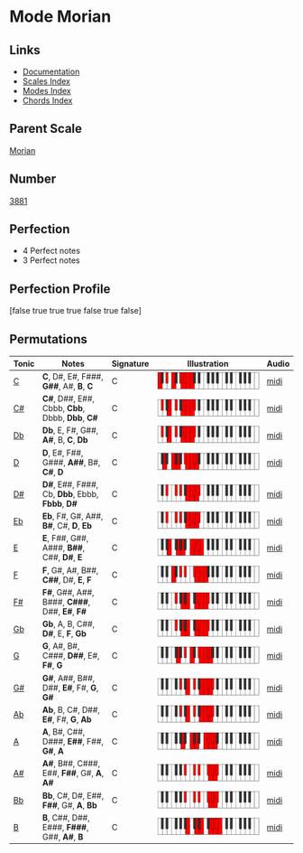 # Mode Morian

## Links

- [Documentation](index.md)
- [Scales Index](Scales.md)
- [Modes Index](Modes.md)
- [Chords Index](Chords.md)

## Parent Scale

[Morian](ScaleMorian.md)

## Number

[3881](https://ianring.com/musictheory/scales/3881)

## Perfection

- 4 Perfect notes
- 3 Perfect notes

## Perfection Profile

[false true true true false true false]

## Permutations

| Tonic | Notes | Signature | Illustration | Audio |
|-------|-------|-----------|--------------|-------|
| [C](ModeCNaturalMorian.md) | **C**, D#, E#, F###, **G##**, A#, **B**, **C** | C | ![CNaturalMorian](ModeCNaturalMorian.png) | [midi](https://github.com/edipermadi/music/blob/main/docs/ModeCNaturalMorian.mid?raw=true) |
| [C#](ModeCSharpMorian.md) | **C#**, D##, E##, Cbbb, **Cbb**, Dbbb, **Dbb**, **C#** | C | ![CSharpMorian](ModeCSharpMorian.png) | [midi](https://github.com/edipermadi/music/blob/main/docs/ModeCSharpMorian.mid?raw=true) |
| [Db](ModeDFlatMorian.md) | **Db**, E, F#, G##, **A#**, B, **C**, **Db** | C | ![DFlatMorian](ModeDFlatMorian.png) | [midi](https://github.com/edipermadi/music/blob/main/docs/ModeDFlatMorian.mid?raw=true) |
| [D](ModeDNaturalMorian.md) | **D**, E#, F##, G###, **A##**, B#, **C#**, **D** | C | ![DNaturalMorian](ModeDNaturalMorian.png) | [midi](https://github.com/edipermadi/music/blob/main/docs/ModeDNaturalMorian.mid?raw=true) |
| [D#](ModeDSharpMorian.md) | **D#**, E##, F###, Cb, **Dbb**, Ebbb, **Fbbb**, **D#** | C | ![DSharpMorian](ModeDSharpMorian.png) | [midi](https://github.com/edipermadi/music/blob/main/docs/ModeDSharpMorian.mid?raw=true) |
| [Eb](ModeEFlatMorian.md) | **Eb**, F#, G#, A##, **B#**, C#, **D**, **Eb** | C | ![EFlatMorian](ModeEFlatMorian.png) | [midi](https://github.com/edipermadi/music/blob/main/docs/ModeEFlatMorian.mid?raw=true) |
| [E](ModeENaturalMorian.md) | **E**, F##, G##, A###, **B##**, C##, **D#**, **E** | C | ![ENaturalMorian](ModeENaturalMorian.png) | [midi](https://github.com/edipermadi/music/blob/main/docs/ModeENaturalMorian.mid?raw=true) |
| [F](ModeFNaturalMorian.md) | **F**, G#, A#, B##, **C##**, D#, **E**, **F** | C | ![FNaturalMorian](ModeFNaturalMorian.png) | [midi](https://github.com/edipermadi/music/blob/main/docs/ModeFNaturalMorian.mid?raw=true) |
| [F#](ModeFSharpMorian.md) | **F#**, G##, A##, B###, **C###**, D##, **E#**, **F#** | C | ![FSharpMorian](ModeFSharpMorian.png) | [midi](https://github.com/edipermadi/music/blob/main/docs/ModeFSharpMorian.mid?raw=true) |
| [Gb](ModeGFlatMorian.md) | **Gb**, A, B, C##, **D#**, E, **F**, **Gb** | C | ![GFlatMorian](ModeGFlatMorian.png) | [midi](https://github.com/edipermadi/music/blob/main/docs/ModeGFlatMorian.mid?raw=true) |
| [G](ModeGNaturalMorian.md) | **G**, A#, B#, C###, **D##**, E#, **F#**, **G** | C | ![GNaturalMorian](ModeGNaturalMorian.png) | [midi](https://github.com/edipermadi/music/blob/main/docs/ModeGNaturalMorian.mid?raw=true) |
| [G#](ModeGSharpMorian.md) | **G#**, A##, B##, D##, **E#**, F#, **G**, **G#** | C | ![GSharpMorian](ModeGSharpMorian.png) | [midi](https://github.com/edipermadi/music/blob/main/docs/ModeGSharpMorian.mid?raw=true) |
| [Ab](ModeAFlatMorian.md) | **Ab**, B, C#, D##, **E#**, F#, **G**, **Ab** | C | ![AFlatMorian](ModeAFlatMorian.png) | [midi](https://github.com/edipermadi/music/blob/main/docs/ModeAFlatMorian.mid?raw=true) |
| [A](ModeANaturalMorian.md) | **A**, B#, C##, D###, **E##**, F##, **G#**, **A** | C | ![ANaturalMorian](ModeANaturalMorian.png) | [midi](https://github.com/edipermadi/music/blob/main/docs/ModeANaturalMorian.mid?raw=true) |
| [A#](ModeASharpMorian.md) | **A#**, B##, C###, E##, **F##**, G#, **A**, **A#** | C | ![ASharpMorian](ModeASharpMorian.png) | [midi](https://github.com/edipermadi/music/blob/main/docs/ModeASharpMorian.mid?raw=true) |
| [Bb](ModeBFlatMorian.md) | **Bb**, C#, D#, E##, **F##**, G#, **A**, **Bb** | C | ![BFlatMorian](ModeBFlatMorian.png) | [midi](https://github.com/edipermadi/music/blob/main/docs/ModeBFlatMorian.mid?raw=true) |
| [B](ModeBNaturalMorian.md) | **B**, C##, D##, E###, **F###**, G##, **A#**, **B** | C | ![BNaturalMorian](ModeBNaturalMorian.png) | [midi](https://github.com/edipermadi/music/blob/main/docs/ModeBNaturalMorian.mid?raw=true) |
